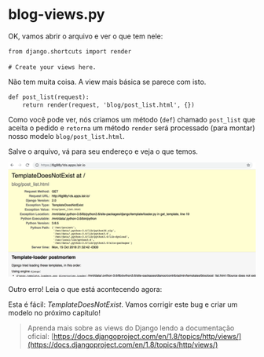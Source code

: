 # blog-views.py

OK, vamos abrir o arquivo e ver o que tem nele:

```text
from django.shortcuts import render

# Create your views here.
```

Não tem muita coisa. A view mais básica se parece com isto.

```text
def post_list(request):
    return render(request, 'blog/post_list.html', {})
```

Como você pode ver, nós criamos um método \(`def`\) chamado `post_list` que aceita o pedido e `retorna` um método `render` será processado \(para montar\) nosso modelo `blog/post_list.html`.

Salve o arquivo, vá para seu endereço e veja o que temos.

![](../.gitbook/assets/template_does_not_exist.png)

Outro erro! Leia o que está acontecendo agora:

Esta é fácil: _TemplateDoesNotExist_. Vamos corrigir este bug e criar um modelo no próximo capítulo!

> Aprenda mais sobre as views do Django lendo a documentação oficial: [https://docs.djangoproject.com/en/1.8/topics/http/views/](https://docs.djangoproject.com/en/1.8/topics/http/views/)

